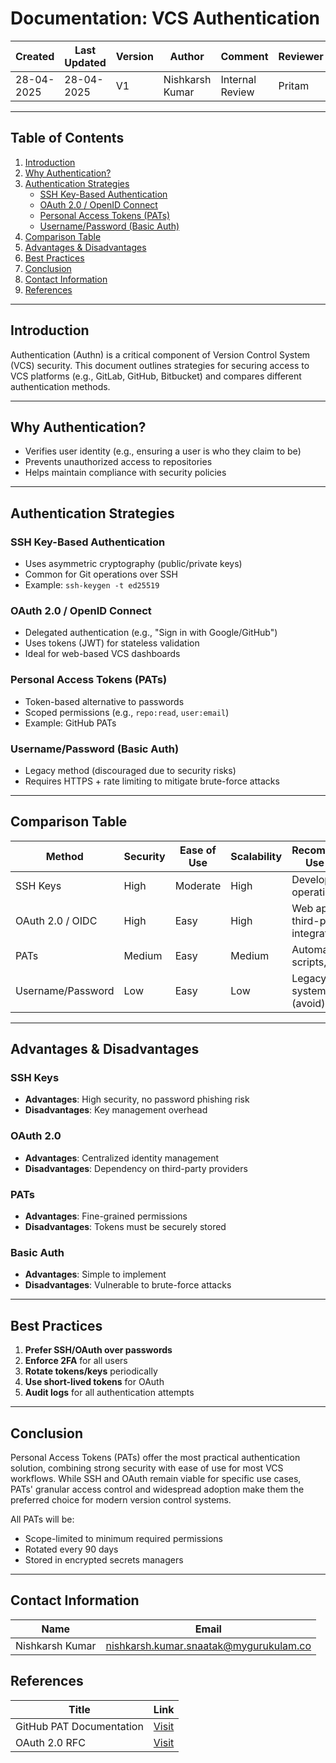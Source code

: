 # Documentation: VCS Authentication

| Created     | Last Updated | Version | Author          | Comment         | Reviewer |
|-------------|--------------|---------|-----------------|-----------------|----------|
| 28-04-2025  |  28-04-2025  | V1      | Nishkarsh Kumar | Internal Review | Pritam   |

---

## Table of Contents  
1. [Introduction](#introduction)  
2. [Why Authentication?](#why-authentication)  
3. [Authentication Strategies](#authentication-strategies)  
   - [SSH Key-Based Authentication](#ssh-key-based-authentication)  
   - [OAuth 2.0 / OpenID Connect](#oauth-20--openid-connect)  
   - [Personal Access Tokens (PATs)](#personal-access-tokens-pats)  
   - [Username/Password (Basic Auth)](#usernamepassword-basic-auth)  
4. [Comparison Table](#comparison-table)  
5. [Advantages & Disadvantages](#advantages--disadvantages)  
6. [Best Practices](#best-practices)  
7. [Conclusion](#conclusion)  
8. [Contact Information](#contact-information)  
9. [References](#references)  

---

## Introduction  
Authentication (Authn) is a critical component of Version Control System (VCS) security. This document outlines strategies for securing access to VCS platforms (e.g., GitLab, GitHub, Bitbucket) and compares different authentication methods.  

---

## Why Authentication?  
- Verifies user identity (e.g., ensuring a user is who they claim to be)  
- Prevents unauthorized access to repositories  
- Helps maintain compliance with security policies  

---

## Authentication Strategies  

### SSH Key-Based Authentication  
- Uses asymmetric cryptography (public/private keys)  
- Common for Git operations over SSH  
- Example: `ssh-keygen -t ed25519`  

### OAuth 2.0 / OpenID Connect  
- Delegated authentication (e.g., "Sign in with Google/GitHub")  
- Uses tokens (JWT) for stateless validation  
- Ideal for web-based VCS dashboards  

### Personal Access Tokens (PATs)  
- Token-based alternative to passwords  
- Scoped permissions (e.g., `repo:read`, `user:email`)  
- Example: GitHub PATs  

### Username/Password (Basic Auth)  
- Legacy method (discouraged due to security risks)  
- Requires HTTPS + rate limiting to mitigate brute-force attacks  

---

## Comparison Table  

| Method               | Security | Ease of Use | Scalability | Recommended Use Case          |  
|----------------------|----------|-------------|-------------|-------------------------------|  
| SSH Keys             | High     | Moderate    | High        | Developer CLI operations      |  
| OAuth 2.0 / OIDC     | High     | Easy        | High        | Web apps, third-party integrations |  
| PATs                 | Medium   | Easy        | Medium      | Automated scripts, CI/CD      |  
| Username/Password    | Low      | Easy        | Low         | Legacy systems (avoid)        |  

---

## Advantages & Disadvantages  

### SSH Keys  
- **Advantages**: High security, no password phishing risk  
- **Disadvantages**: Key management overhead  

### OAuth 2.0  
- **Advantages**: Centralized identity management  
- **Disadvantages**: Dependency on third-party providers  

### PATs  
- **Advantages**: Fine-grained permissions  
- **Disadvantages**: Tokens must be securely stored  

### Basic Auth  
- **Advantages**: Simple to implement  
- **Disadvantages**: Vulnerable to brute-force attacks  

---

## Best Practices  
1. **Prefer SSH/OAuth over passwords**  
2. **Enforce 2FA** for all users  
3. **Rotate tokens/keys** periodically  
4. **Use short-lived tokens** for OAuth  
5. **Audit logs** for all authentication attempts  

---

## Conclusion  
Personal Access Tokens (PATs) offer the most practical authentication solution, combining strong security with ease of use for most VCS workflows. While SSH and OAuth remain viable for specific use cases, PATs' granular access control and widespread adoption make them the preferred choice for modern version control systems.

All PATs will be:  
- Scope-limited to minimum required permissions  
- Rotated every 90 days  
- Stored in encrypted secrets managers  

---

## Contact Information

| **Name**    | **Email**                |
|-------------|--------------------------|
| Nishkarsh Kumar     | nishkarsh.kumar.snaatak@mygurukulam.co  |

## References  

| Title                          | Link                                                                 |  
|--------------------------------|----------------------------------------------------------------------|  
| GitHub PAT Documentation       | [Visit](https://docs.github.com/en/authentication) |  
| OAuth 2.0 RFC                  | [Visit](https://tools.ietf.org/html/rfc6749) |  
